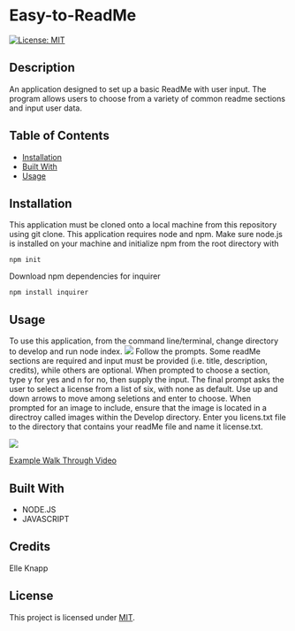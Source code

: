# Easy-to-ReadMe
[![License: MIT](https://img.shields.io/badge/License-MIT-yellow.svg)](https://opensource.org/licenses/MIT)

## Description
An application designed to set up a basic ReadMe with user input. The program allows  users to choose from a variety of common readme sections and input user data. 


## Table of Contents

* [Installation](#installation)
* [Built With](#built-with)
* [Usage](#usage)

## Installation
This application must be cloned onto a local machine from this repository using git clone. This application requires node and npm. Make sure node.js is installed on your machine and initialize npm from the root directory with 
``````
npm init
````````
Download npm dependencies for inquirer 
```````
npm install inquirer
```````
    
## Usage
To use this application, from the command line/terminal, change directory to develop and run node index. 
![](/images/start-up.gif)
Follow the prompts. Some readMe sections are required and input must be provided (i.e. title, description, credits), while others are optional. When prompted to choose a section, type y for yes and n for no, then supply the input. The final prompt asks the user to select a license from a list of six, with none as default. Use up and down arrows to move among seletions and enter to choose. When prompted for an image to include, ensure that the image is located in a directroy called images within the Develop directory. Enter you licens.txt file to the directory that contains your readMe file and name it license.txt.
    
![](/images/answering-questions.png)

[Example Walk Through Video](https://user-images.githubusercontent.com/91348382/148696597-4adb6d34-057b-491a-aca8-ee8caeda3d5e.mp4)

## Built With

* NODE.JS
* JAVASCRIPT

## Credits
Elle Knapp

## License

This project is licensed under [MIT](license.txt).

